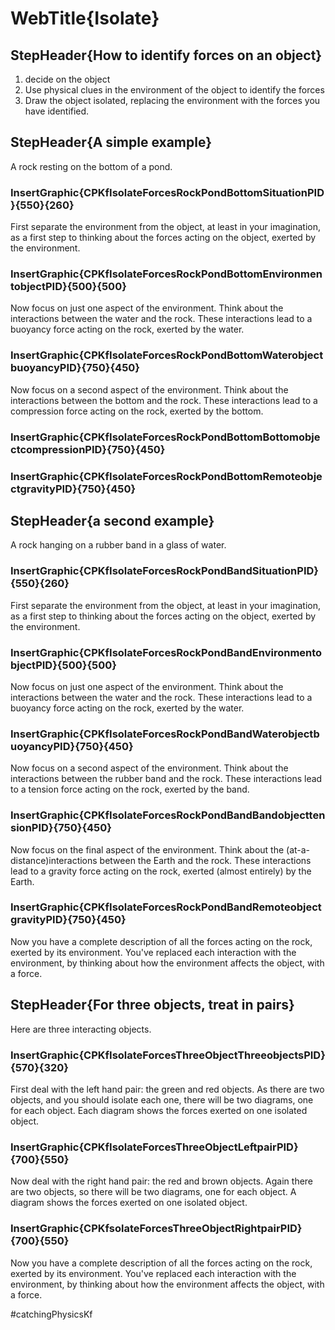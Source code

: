 # WebTitle{Isolate}

## StepHeader{How to identify forces on an object}

1. decide on the object
2. Use physical clues in the environment of the object to identify the forces
3. Draw the object isolated, replacing the environment with the forces you have identified.

## StepHeader{A simple example}

A rock resting on the bottom of a pond.

### InsertGraphic{CPKfIsolateForcesRockPondBottomSituationPID}{550}{260}

First separate the environment from  the object, at least in your imagination, as a first step to thinking about the forces acting on the object, exerted by the environment.

### InsertGraphic{CPKfIsolateForcesRockPondBottomEnvironmentobjectPID}{500}{500}

Now focus on just one aspect of the environment. Think about the interactions between the water and the rock. These interactions lead to a buoyancy force acting on the rock, exerted by the water.

### InsertGraphic{CPKfIsolateForcesRockPondBottomWaterobjectbuoyancyPID}{750}{450}

Now focus on a second aspect of the environment. Think about the interactions between the bottom and the rock. These interactions lead to a compression force acting on the rock, exerted by the bottom.

### InsertGraphic{CPKfIsolateForcesRockPondBottomBottomobjectcompressionPID}{750}{450}


### InsertGraphic{CPKfIsolateForcesRockPondBottomRemoteobjectgravityPID}{750}{450}

## StepHeader{a second example}

A rock hanging on a rubber band in a glass of water.

### InsertGraphic{CPKfIsolateForcesRockPondBandSituationPID}{550}{260}

First separate the environment from  the object, at least in your imagination, as a first step to thinking about the forces acting on the object, exerted by the environment.

### InsertGraphic{CPKfIsolateForcesRockPondBandEnvironmentobjectPID}{500}{500}

Now focus on just one aspect of the environment. Think about the interactions between the water and the rock. These interactions lead to a buoyancy force acting on the rock, exerted by the water.

### InsertGraphic{CPKfIsolateForcesRockPondBandWaterobjectbuoyancyPID}{750}{450}

Now focus on a second aspect of the environment. Think about the interactions between the rubber band and the rock. These interactions lead to a tension force acting on the rock, exerted by the band.

### InsertGraphic{CPKfIsolateForcesRockPondBandBandobjecttensionPID}{750}{450}

Now focus on the final aspect of the environment. Think about the (at-a-distance)interactions between the Earth and the rock. These interactions lead to a gravity force acting on the rock, exerted (almost entirely) by the Earth.

### InsertGraphic{CPKfIsolateForcesRockPondBandRemoteobjectgravityPID}{750}{450}

Now you have a complete description of all the forces acting on the rock, exerted by its environment. You've replaced each interaction with the environment, by thinking about how the environment affects the object, with a force.

## StepHeader{For three objects, treat in pairs}

Here are three interacting objects.

### InsertGraphic{CPKfIsolateForcesThreeObjectThreeobjectsPID}{570}{320}

First deal with the left hand pair: the green and red objects. As there are two objects, and you should isolate each one, there will be two diagrams, one for each object. Each diagram shows the forces exerted on one isolated object.

### InsertGraphic{CPKfIsolateForcesThreeObjectLeftpairPID}{700}{550}

Now deal with the right hand pair: the red and brown objects. Again there are two objects, so there will be two diagrams, one for each object. A  diagram shows the forces exerted on one isolated object.

### InsertGraphic{CPKfsolateForcesThreeObjectRightpairPID}{700}{550}

Now you have a complete description of all the forces acting on the rock, exerted by its environment. You've replaced each interaction with the environment, by thinking about how the environment affects the object, with a force.


#catchingPhysicsKf